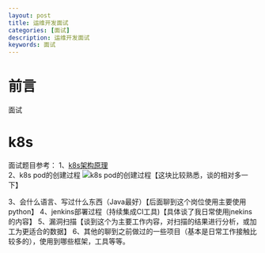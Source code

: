 ```yaml
---
layout: post
title: 运维开发面试
categories: [面试]
description: 运维开发面试
keywords: 面试
---
```




# 前言

面试

# k8s

面试题目参考：
1、[k8s架构原理](https://blog.csdn.net/cd_yourheart/article/details/107998070)  
2、k8s pod的创建过程 
![k8s pod的创建过程](https://img-blog.csdnimg.cn/2020031520053570.png?x-oss-process=image/watermark,type_ZmFuZ3poZW5naGVpdGk,shadow_10,text_aHR0cHM6Ly9ibG9nLmNzZG4ubmV0L3FxXzQwMzc4MDM0,size_16,color_FFFFFF,t_70)【这块比较熟悉，谈的相对多一下】

3、会什么语言、写过什么东西（Java最好）【后面聊到这个岗位使用主要使用python】
4、jenkins部署过程（持续集成CI工具)【具体谈了我日常使用jnekins的内容】
5、漏洞扫描【谈到这个为主要工作内容，对扫描的结果进行分析，或加工为更适合的数据】
6、其他的聊到之前做过的一些项目（基本是日常工作接触比较多的），使用到哪些框架，工具等等。